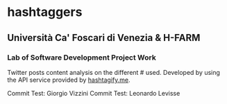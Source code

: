 # hashtaggers
## Università Ca' Foscari di Venezia & H-FARM
### Lab of Software Development Project Work

Twitter posts content analysis on the different # used. Developed by using the API service provided by [hashtagify.me](https://hashtagify.me/).

Commit Test: Giorgio Vizzini
Commit Test: Leonardo Levisse